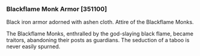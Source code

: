 ### Blackflame Monk Armor [351100]

Black iron armor adorned with ashen cloth. Attire of the Blackflame Monks.

The Blackflame Monks, enthralled by the god-slaying black flame, became traitors, abandoning their posts as guardians. The seduction of a taboo is never easily spurned.